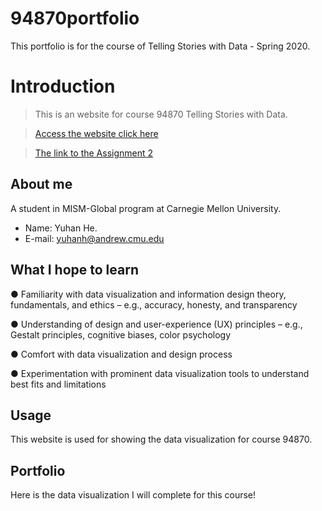# 94870portfolio
This portfolio is for the course of Telling Stories with Data - Spring 2020.

# Introduction

> This is an website for course 94870 Telling Stories with Data.

> [Access the website click here](https://hyh1997112.github.io/94870portfolio/)

> [The link to the Assignment 2](https://hyh1997112.github.io/94870portfolio/assignment2)

## About me
A student in MISM-Global program at Carnegie Mellon University.
- Name: Yuhan He.
- E-mail: yuhanh@andrew.cmu.edu

## What I hope to learn
● Familiarity with data visualization and information design theory, fundamentals, and
ethics – e.g., accuracy, honesty, and transparency

● Understanding of design and user-experience (UX) principles – e.g., Gestalt principles,
cognitive biases, color psychology

● Comfort with data visualization and design process

● Experimentation with prominent data visualization tools to understand best fits and
limitations
## Usage
This website is used for showing the data visualization for course 94870.


## Portfolio 

Here is the data visualization I will complete for this course!
